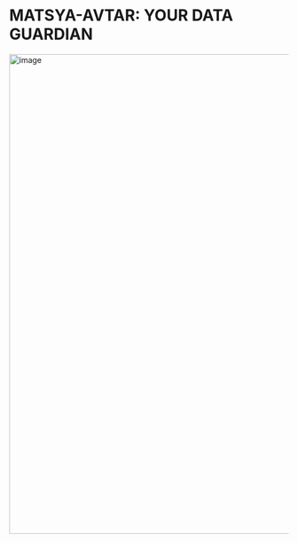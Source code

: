 # MATSYA-AVTAR: YOUR DATA GUARDIAN

<img width="1915" height="865" alt="image" src="https://github.com/user-attachments/assets/77201364-c45d-4e90-a9b1-d5b34f10cbdd" />
